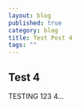 ```yaml
---
layout: blog
published: true
category: blog
title: Test Post 4
tags: ""
---
```


## Test 4

TESTING 123 4...